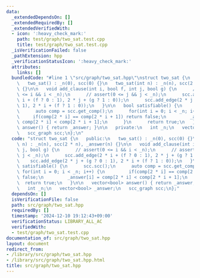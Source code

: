 ```yaml
---
data:
  _extendedDependsOn: []
  _extendedRequiredBy: []
  _extendedVerifiedWith:
  - icon: ':heavy_check_mark:'
    path: test/graph/two_sat.test.cpp
    title: test/graph/two_sat.test.cpp
  _isVerificationFailed: false
  _pathExtension: hpp
  _verificationStatusIcon: ':heavy_check_mark:'
  attributes:
    links: []
  bundledCode: "#line 1 \"src/graph/two_sat.hpp\"\nstruct two_sat {\n   public:\n\
    \   two_sat() : _n(0), scc(0) {}\n   two_sat(int n) : _n(n), scc(2 * n), _answer(n)\
    \ {}\n\n   void add_clause(int i, bool f, int j, bool g) {\n      // assert(0\
    \ <= i && i < _n);\n      // assert(0 <= j && j < _n);\n      scc.add_edge(2 *\
    \ i + (f ? 0 : 1), 2 * j + (g ? 1 : 0));\n      scc.add_edge(2 * j + (g ? 0 :\
    \ 1), 2 * i + (f ? 1 : 0));\n   }\n\n   bool satisfiable() {\n      scc.scc();\n\
    \      auto comp = scc.get_comp();\n      for(int i = 0; i < _n; i++) {\n    \
    \     if(comp[2 * i] == comp[2 * i + 1]) return false;\n         _answer[i] =\
    \ comp[2 * i] < comp[2 * i + 1];\n      }\n      return true;\n   }\n\n   vector<bool>\
    \ answer() { return _answer; }\n\n   private:\n   int _n;\n   vector<bool> _answer;\n\
    \   scc_graph scc;\n};\n"
  code: "struct two_sat {\n   public:\n   two_sat() : _n(0), scc(0) {}\n   two_sat(int\
    \ n) : _n(n), scc(2 * n), _answer(n) {}\n\n   void add_clause(int i, bool f, int\
    \ j, bool g) {\n      // assert(0 <= i && i < _n);\n      // assert(0 <= j &&\
    \ j < _n);\n      scc.add_edge(2 * i + (f ? 0 : 1), 2 * j + (g ? 1 : 0));\n  \
    \    scc.add_edge(2 * j + (g ? 0 : 1), 2 * i + (f ? 1 : 0));\n   }\n\n   bool\
    \ satisfiable() {\n      scc.scc();\n      auto comp = scc.get_comp();\n     \
    \ for(int i = 0; i < _n; i++) {\n         if(comp[2 * i] == comp[2 * i + 1]) return\
    \ false;\n         _answer[i] = comp[2 * i] < comp[2 * i + 1];\n      }\n    \
    \  return true;\n   }\n\n   vector<bool> answer() { return _answer; }\n\n   private:\n\
    \   int _n;\n   vector<bool> _answer;\n   scc_graph scc;\n};"
  dependsOn: []
  isVerificationFile: false
  path: src/graph/two_sat.hpp
  requiredBy: []
  timestamp: '2024-12-10 19:12:43+09:00'
  verificationStatus: LIBRARY_ALL_AC
  verifiedWith:
  - test/graph/two_sat.test.cpp
documentation_of: src/graph/two_sat.hpp
layout: document
redirect_from:
- /library/src/graph/two_sat.hpp
- /library/src/graph/two_sat.hpp.html
title: src/graph/two_sat.hpp
---
```

